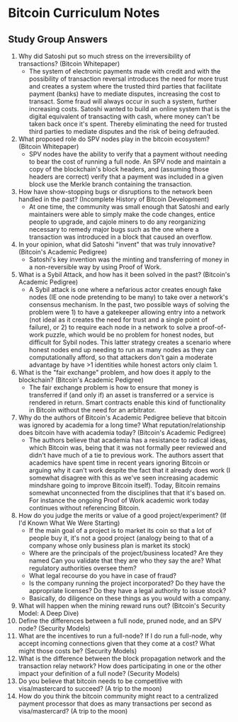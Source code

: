 # Bitcoin Curriculum Notes

## Study Group Answers

1. Why did Satoshi put so much stress on the irreversibility of transactions? (Bitcoin Whitepaper)
    * The system of electronic payments made with credit and with the possibility of transaction reversal introduces the need for more trust and creates a system where the trusted third parties that facilitate payment (banks) have to mediate disputes, increasing the cost to transact. Some fraud will always occur in such a system, further increasing costs. Satoshi wanted to build an online system that is the digital equivalent of transacting with cash, where money can't be taken back once it's spent. Thereby eliminating the need for trusted third parties to mediate disputes and the risk of being defrauded.
1. What proposed role do SPV nodes play in the bitcoin ecosystem? (Bitcoin Whitepaper)
    * SPV nodes have the ability to verify that a payment without needing to bear the cost of running a full node. An SPV node and maintain a copy of the blockchain's block headers, and (assuming those headers are correct) verify that a payment was included in a given block use the Merkle branch containing the transaction.
1. How have show-stopping bugs or disruptions to the network been handled in the past? (Incomplete History of Bitcoin Development)
    * At one time, the community was small enough that Satoshi and early maintainers were able to simply make the code changes, entice people to upgrade, and cajole miners to do any reorganizing necessary to remedy major bugs such as the one where a transaction was introduced in a block that caused an overflow.
1. In your opinion, what did Satoshi "invent" that was truly innovative? (Bitcoin's Academic Pedigree)
    * Satoshi's key invention was the minting and transferring of money in a non-reversible way by using Proof of Work.
1. What is a Sybil Attack, and how has it been solved in the past? (Bitcoin's Academic Pedigree)
    * A Sybil attack is one where a nefarious actor creates enough fake nodes (IE one node pretending to be many) to take over a network's consensus mechanism. In the past, two possible ways of solving the problem were 1) to have a gatekeeper allowing entry into a network (not ideal as it creates the need for trust and a single point of failure), or 2) to require each node in a network to solve a proof-of-work puzzle, which would be no problem for honest nodes, but difficult for Sybil nodes. This latter strategy creates a scenario where honest nodes end up needing to run as many nodes as they can computationally afford, so that attackers don't gain a moderate advantage by have >1 identities while honest actors only claim 1.
1. What is the "fair exchange" problem, and how does it apply to the blockchain? (Bitcoin's Academic Pedigree)
    * The fair exchange problem is how to ensure that money is transferred if (and only if) an asset is transferred or a service is rendered in return. Smart contracts enable this kind of functionality in Bitcoin without the need for an arbitrator.
1. Why do the authors of Bitcoin's Academic Pedigree believe that bitcoin was ignored by academia for a long time? What reputation/relationship does bitcoin have with academia today? (Bitcoin's Academic Pedigree)
    * The authors believe that academia has a resistance to radical ideas, which Bitcoin was, being that it was not formally peer reviewed and didn't have much of a tie to previous work. The authors assert that academics have spent time in recent years ignoring Bitcoin or arguing why it can't work despite the fact that it already does work (I somewhat disagree with this as we've seen increasing academic mindshare going to improve Bitcoin itself). Today, Bitcoin remains somewhat unconnected from the disciplines that that it's based on. For instance the ongoing Proof of Work academic work today continues without referencing Bitcoin.
1. How do you judge the merits or value of a good project/experiment? (If I'd Known What We Were Starting)
   * If the main goal of a project is to market its coin so that a lot of people buy it, it's not a good project (analogy being to that of a company whose only business plan is market its stock)
   * Where are the principals of the project/business located? Are they named Can you validate that they are who they say the are? What regulatory authorities oversee them?
   * What legal recourse do you have in case of fraud?
   * Is the company running the project incorporated? Do they have the appropriate licenses? Do they have a legal authority to issue stock?
   * Basically, do diligence on these things as you would with a company.
1. What will happen when the mining reward runs out? (Bitcoin's Security Model: A Deep Dive)
1. Define the differences between a full node, pruned node, and an SPV node? (Security Models)
1. What are the incentives to run a full-node? If I do run a full-node, why accept incoming connections given that they come at a cost? What might those costs be? (Security Models)
1. What is the difference between the block propagation network and the transaction relay network? How does participating in one or the other impact your definition of a full node? (Security Models)
1. Do you believe that bitcoin needs to be competitive with visa/mastercard to succeed? (A trip to the moon)
1. How do you think the bitcoin community might react to a centralized payment processor that does as many transactions per second as visa/mastercard? (A trip to the moon)
